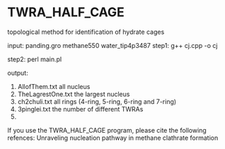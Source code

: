 # TWRA_HALF_CAGE
topological method for identification of hydrate cages

input: panding.gro  methane550 water_tip4p3487
step1: g++ cj.cpp -o cj

step2: perl main.pl

output:
1. AllofThem.txt all nucleus
2. TheLagrestOne.txt the largest nucleus
3. ch2chuli.txt all rings (4-ring, 5-ring, 6-ring and 7-ring)
4. 3pinglei.txt the number of different TWRAs
5. 

If you use the TWRA_HALF_CAGE program, please cite the following refences:
Unraveling nucleation pathway in methane clathrate formation
